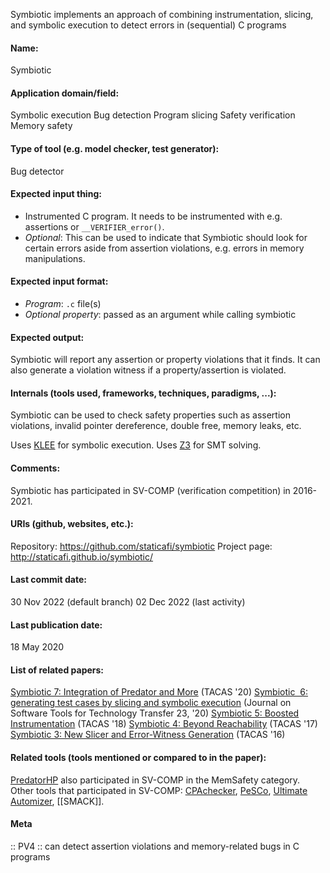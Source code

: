 Symbiotic implements an approach of combining instrumentation, slicing, and symbolic execution to detect errors in (sequential) C programs

#### Name:
Symbiotic

#### Application domain/field:
Symbolic execution
Bug detection
Program slicing
Safety verification
Memory safety

#### Type of tool (e.g. model checker, test generator):
Bug detector

#### Expected input thing:
- Instrumented C program. It needs to be instrumented with e.g. assertions or `__VERIFIER_error()`.
- *Optional*: This can be used to indicate that Symbiotic should look for certain errors aside from assertion violations, e.g. errors in memory manipulations.

#### Expected input format:
- *Program*: `.c` file(s)
- *Optional property*: passed as an argument while calling symbiotic

#### Expected output:
Symbiotic will report any assertion or property violations that it finds.
It can also generate a violation witness if a property/assertion is violated.

#### Internals (tools used, frameworks, techniques, paradigms, ...):
Symbiotic can be used to check safety properties such as assertion violations, invalid pointer dereference, double free, memory leaks, etc.

Uses [KLEE](KLEE.md) for symbolic execution. Uses [Z3](Solvers/SMT/Z3.md) for SMT solving.

#### Comments:
Symbiotic has participated in SV-COMP (verification competition) in 2016-2021.

#### URIs (github, websites, etc.):
Repository: https://github.com/staticafi/symbiotic
Project page: http://staticafi.github.io/symbiotic/

#### Last commit date:
30 Nov 2022 (default branch)
02 Dec 2022 (last activity)

#### Last publication date:
18 May 2020

#### List of related papers:
[Symbiotic 7: Integration of Predator and More](https://doi.org/10.1007/978-3-030-45237-7_31) (TACAS '20)
[Symbiotic  6: generating test cases by slicing and symbolic execution](https://doi.org/10.1007/s10009-020-00573-0) (Journal on Software Tools for Technology Transfer 23, '20)
[Symbiotic 5: Boosted Instrumentation](https://doi.org/10.1007/978-3-319-89963-3_29) (TACAS '18)
[Symbiotic 4: Beyond Reachability](https://doi.org/10.1007/978-3-662-54580-5_28) (TACAS '17)
[Symbiotic 3: New Slicer and Error-Witness Generation](https://doi.org/10.1007/978-3-662-49674-9_67) (TACAS '16)

#### Related tools (tools mentioned or compared to in the paper):
[PredatorHP](PredatorHP.md) also participated in SV-COMP in the MemSafety category.
Other tools that participated in SV-COMP: [CPAchecker](Checkers/CPAchecker.md), [PeSCo](Metatools/PeSCo.md), [Ultimate Automizer](Ultimate%20Automizer.md), [[SMACK]].

#### Meta
:: PV4 :: can detect assertion violations and memory-related bugs in C programs

